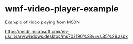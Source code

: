 # wmf-video-player-example
Example of video playing from MSDN

https://msdn.microsoft.com/en-us/library/windows/desktop/ms703190%28v=vs.85%29.aspx

